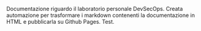 Documentazione riguardo il laboratorio personale DevSecOps.
Creata automazione per trasformare i markdown contenenti la documentazione in HTML e pubblicarla su Github Pages.
Test.